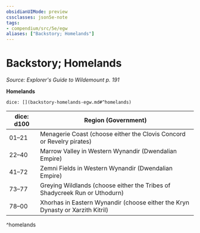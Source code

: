 ```yaml
---
obsidianUIMode: preview
cssclasses: json5e-note
tags:
- compendium/src/5e/egw
aliases: ["Backstory; Homelands"]
---
```

# Backstory; Homelands
*Source: Explorer's Guide to Wildemount p. 191* 

**Homelands**

`dice: [](backstory-homelands-egw.md#^homelands)`

| dice: d100 | Region (Government) |
|------------|---------------------|
| 01–21 | Menagerie Coast (choose either the Clovis Concord or Revelry pirates) |
| 22–40 | Marrow Valley in Western Wynandir (Dwendalian Empire) |
| 41–72 | Zemni Fields in Western Wynandir (Dwendalian Empire) |
| 73–77 | Greying Wildlands (choose either the Tribes of Shadycreek Run or Uthodurn) |
| 78–00 | Xhorhas in Eastern Wynandir (choose either the Kryn Dynasty or Xarzith Kitril) |
^homelands